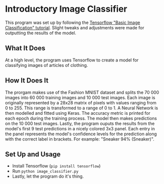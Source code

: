 # **Introductory Image Classifier**

This program was set up by following the [Tensorflow "Basic Image Classification" tutorial](https://www.tensorflow.org/tutorials/keras/classification). Slight tweaks and adjustments were made for outputting the results of the model.



## **What It Does**
At a high level, the program uses Tensorflow to create a model for classifying images of articles of clothing.



## **How It Does It**
The prorgam makes use of the Fashion MNIST dataset and splits the 70 000 images into 60 000 training images and 10 000 test images. Each image is originally represented by a 28x28 matrix of pixels with values ranging from 0 to 255. This range is transformed to a range of 0 to 1. A Neural Network is then modelled and fitted using Keras. The accuracy metric is printed for each epoch during the training process. The model then makes predictions on the 10 000 test images. Lastly, the program ouputs the results from the model's first 9 test predictions in a nicely colored 3x3 panel. Each entry in the panel represents the model's confidence levels for the prediction along with the correct label in brackets. For example: "Sneaker 94% (Sneaker)".



## **Set Up and Usage**
- Install Tensorflow (`pip install tensorflow`)
- Run `python image_classifier.py`
- Lastly, let the program do it's thing. 
